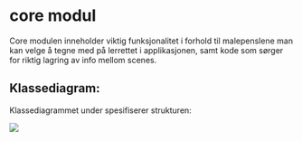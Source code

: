 
# core modul

Core modulen inneholder viktig funksjonalitet i forhold til malepenslene man kan velge å tegne med på lerrettet i applikasjonen, samt kode som sørger for riktig lagring av info mellom scenes.

## Klassediagram:
Klassediagrammet under spesifiserer strukturen:

![](https://www.plantuml.com/plantuml/png/xLTDR_9643xNlyA771ArMAMzzL254ATrb8B5XwgUei4xm2RxGNVN92bDVtlNWDb5CQnGagglz9wSp3xxpCSyCyQNse0o9MTH11Dj51GcBXXe7Gjf5a25IGgfC9ceKizH9rVLCrv5twoc51bvZR_Lz2-CVuejqXevchcqrdXLird434rEdv7f-3nUW09kiUtDbVYxdUM7hUN2FXzW2KbfA4ii2G9FXkj7z1f5qR7ekbGL3EiONJWV688ZRJ7W4m9dtuSvdQMpBSjli3WRKhvWc0gZNdxSytW0j8vh8YL34C5I3FyiGVsFIf49WpDK5U_spm2tav8sO6ZXlBIj5v-pxJYRCmYNjgcS2rIQQeEYmEGNu9Y9gVILtofAfL2OpA02GwNG6uyUmXAQb50peXptmhW6WmqugIpALe2AcNVAuVc83u5Flqj5KYZc0raAuZJYGAw42WIHV2-MmThaCMeif20wHrKJxdiiIqhs6CRZxDexVxBXw3t07TN6ro0GiikeRkOcxVQk0El6BIKblivcAAfhsDia7Pzx85_XzM5DvdDGKIW4ZTqtxMjae_g62ghdM16wuleG8xSX-nvV8t-bXgMLEzlUVYqrAc4nZldmckqmLjDLsJJteFbgnc66EPXvtO-Qo7OaC1CNmT2ehi5tidX4ShgFviexOVzZ-JJUACblTK1JHnqToa0XgpJZft5w4avUpKuqB7SUFfxTg9Sgx1h_hXw4zkKj58zQYlxa0TUxrfvTbPGHLF6giN-L1BjIJEciL4ZyUniT5v8dKx3iwfcpv653dn0mCA629Fw5K6os2C02KzUgcAjfg4T8K9bCASEaCheCJfcw6bvZAx6EIxeRXcgBjj_irHCa-nc3_6d3-sapzV5pz1_FpW2vD1WGg7kZTxhTD1_T_vfshjE1Qs0JCi_licvdbFLxzxV3VkyekDllZTBUw7xqHvuU9czfL4jKuq6s6nGqYVttz17vgk4lJSDH5FuAQxN-_ZaEVw940KI0oUS8_xooL8wf6MqpXS9GruBej5U97smue2Yy1zx37aMNA4Z9sRy0)